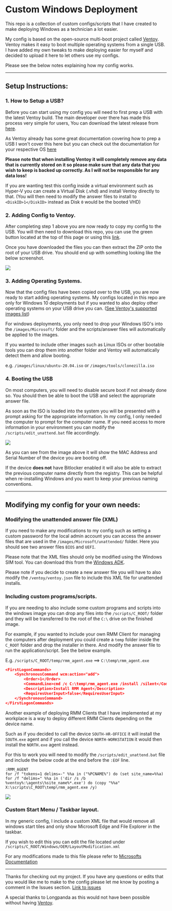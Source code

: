 # Custom Windows Deployment
This repo is a collection of custom configs/scripts that I have created to make deploying Windows as a technician a lot easier.

My config is based on the open-source multi-boot project called [Ventoy](https://github.com/ventoy/ventoy).  Ventoy makes it easy to boot multiple operating systems from a single USB. I have added my own tweaks to make deploying easier for myself and decided to upload it here to let others use my configs.

Please see the below notes explaining how my config works.

---

## Setup Instructions:
### 1. How to Setup a USB?
Before you can start using my config you will need to first prep a USB with the latest Ventoy build. The main developer over there has made this process very simple for users, You can download the latest release from [here](https://github.com/ventoy/Ventoy/releases).

As Ventoy already has some great documentation covering how to prep a USB I won't cover this here but you can check out the documentation for your respective OS [here](https://www.ventoy.net/en/doc_start.html)

**Please note that when installing Ventoy it will completely remove any data that is currently stored on it so please make sure that any data that you wish to keep is backed up correctly. As I will not be responsible for any data loss!**

If you are wanting test this config inside a virtual environment such as Hyper-V you can create a Virtual Disk (.vhd) and install Ventoy directly to that. (You will then need to modify the answer files to install to `<DiskID>1</DiskID>` instead as Disk `0` would be the booted VHD)

### 2. Adding Config to Ventoy.
After completing step 1 above you are now ready to copy my config to the USB.
You will then need to download this repo, you can use the green button located at the top of this page or using this [link](https://github.com/AdamKearn/windows-10-unattended-install/archive/refs/heads/master.zip).

Once you have downloaded the files you can then extract the ZIP onto the root of your USB drive.
You should end up with something looking like the below screenshot.

![](https://i.imgur.com/KnJw1CS.png)

### 3. Adding Operating Systems.
Now that the config files have been copied over to the USB, you are now ready to start adding operating systems.  My configs located in this repo are only for Windows 10 deployments but if you wanted to also deploy other operating systems on your USB drive you can. ([See Ventoy's supported images list](https://www.ventoy.net/en/isolist.html))

For windows deployments, you only need to drop your Windows ISO's into the `/images/Microsoft/` folder and the scripts/answer files will automatically be applied to the images.

If you wanted to include other images such as Linux ISOs or other bootable tools you can drop them into another folder and Ventoy will automatically detect them and allow booting.

e.g. `/images/linux/ubuntu-20.04.iso` or `/images/tools/clonezilla.iso`

### 4. Booting the USB
On most computers, you will need to disable secure boot if not already done so.
You should then be able to boot the USB and select the appropriate answer file.

As soon as the ISO is loaded into the system you will be presented with a prompt asking for the appropriate information. In my config, I only needed the computer to prompt for the computer name. If you need access to more information in your environment you can modify the `/scripts/edit_unattend.bat` file accordingly.

![](https://i.imgur.com/tJeiOGa.png)

As you can see from the image above it will show the MAC Address and Serial Number of the device you are booting off.

If the device **does not** have Bitlocker enabled it will also be able to extract the previous computer name directly from the registry. This can be helpful when re-installing Windows and you want to keep your previous naming conventions.

---

## Modifying my config for your own needs:
### Modifying the unattended answer file (XML)
If you need to make any modifications to my config such as setting a custom password for the local admin account you can access the answer files that are used in the `/images/Microsoft/unattended/` folder.  Here you should see two answer files `BIOS` and `UEFI`.

Please note that the XML files should only be modified using the Windows SIM tool. You can download this from the [Windows ADK](https://docs.microsoft.com/en-us/windows-hardware/get-started/adk-install).

Please note if you decide to create a new answer file you will have to also modify the `/ventoy/ventoy.json` file to include this XML file for unattended installs.

### Including custom programs/scripts.
If you are needing to also include some custom programs and scripts into the windows image you can drop any files into the `/scripts/C_ROOT/` folder and they will be transferred to the root of the `C:\` drive on the finished image.

For example, if you wanted to include your own RMM Client for managing the computers after deployment you could create a `temp` folder inside the `C_ROOT` folder and drop the installer in there. And modify the answer file to run the application/script. See the below example.

E.g. `/scripts/C_ROOT/temp/rmm_agent.exe` ==> `C:\temp\rmm_agent.exe`
```json
<FirstLogonCommands>
    <SynchronousCommand wcm:action="add">
        <Order>1</Order>
        <CommandLine>cmd /c C:\temp\rmm_agent.exe /install /silent</CommandLine>
        <Description>Install RMM Agent</Description>
        <RequiresUserInput>false</RequiresUserInput>
    </SynchronousCommand>
</FirstLogonCommands>
```

Another example of deploying RMM Clients that I have implemented at my workplace is a way to deploy different RMM Clients depending on the device name.

Such as if you decided to call the device `SOUTH-HR-OFFICE` it will install the `SOUTH.exe` agent and if you call the device `NORTH-WORKSTATION` it would then install the `NORTH.exe` agent instead.

For this to work you will need to modify the `/scripts/edit_unattend.bat` file and include the below code at the end before the `:EOF` line.

```batch
:RMM_AGENT
for /f "tokens=1 delims=-" %%a in ("%PCNAME%") do (set site_name=%%a)
for /f "delims=" %%a in ('dir /s /b %ventoy%:\agents\%site_name%*.exe') do (copy "%%a" X:\scripts\C_ROOT\temp\rmm_agent.exe /y)
```

![](https://i.imgur.com/f3bz8Ts.png)

### Custom Start Menu / Taskbar layout.
In my generic config, I include a custom XML file that would remove all windows start tiles and only show Microsoft Edge and File Explorer in the taskbar.

If you wish to edit this you can edit the file located under `/scripts/C_ROOT/Windows/OEM/LayoutModification.xml`

For any modifications made to this file please refer to [Microsofts Documentation](https://docs.microsoft.com/en-us/windows/configuration/start-layout-xml-desktop)

---

Thanks for checking out my project.  If you have any questions or edits that you would like me to make to the config please let me know by posting a comment in the Issues section. [Link to issues](https://github.com/AdamKearn/windows-10-unattended-install/issues)

A special thanks to Longpanda as this would not have been possible without having [Ventoy](https://github.com/ventoy/ventoy).
